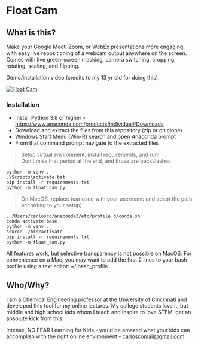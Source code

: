 # Float Cam

## What is this?
Make your Google Meet, Zoom, or WebEx presentations more engaging with easy live repositioning of a webcam output anywhere on the screen. Comes with live green-screen masking, camera switching, cropping, rotating, scaling, and flipping.

Demo/installation video (credits to my 13 yr old for doing this).

[![Float Cam](https://raw.githubusercontent.com/profteachkids/float_cam/master/float_cam1.jpg)](https://www.youtube.com/embed/-1b9dLhkn5E "Float Cam")

### Installation
- Install Python 3.8 or higher - https://www.anaconda.com/products/individual#Downloads
- Download and extract the files from this repository (zip or git clone)
- Windows Start Menu (Win-R) search and open Anaconda prompt
- From that command prompt navigate to the extracted files

> Setup virtual environment, install requirements, and run! <br>
> Don't miss that period at the end, and those are backslashes

```shell
python -m venv .
.\Scripts\activate.bat
pip install -r requirements.txt
python -m float_cam.py
```
> On MacOS, replace (carlosco with your username and adapt the path according to your setup)
```shell
. /Users/carlosco/anaconda3/etc/profile.d/conda.sh
conda activate base
python -m venv .
source ./bin/activate
pip install -r requirements.txt
python -m float_cam.py
```

All features work, but selective transparency is not possible on MacOS.  For convenience on a Mac, you may want
to add the first 2 lines to your bash profile using a text editor: ~/.bash_profile

## Who/Why?
I am a Chemical Engineering professor at the University of Cincinnati and developed this tool for my 
online lectures. My college students love it, but middle and high school kids whom I teach and 
inspire to love STEM, get an absolute kick from this.

Intense, NO FEAR Learning for Kids - you'd be amazed what your kids can accomplish
 with the right online environment - carloscomail@gmail.com
